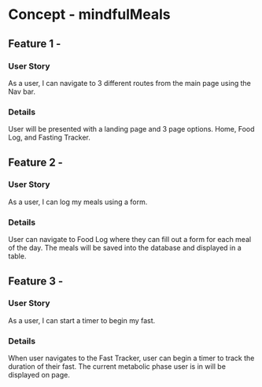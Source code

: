 # Concept - mindfulMeals

## Feature 1 - 

### User Story
  As a user, I can navigate to 3 different routes from the main page using the Nav bar.

### Details
  User will be presented with a landing page and 3 page options. Home, Food Log, and Fasting Tracker.
  
## Feature 2 - 

### User Story
  As a user, I can log my meals using a form.

### Details
  User can navigate to Food Log where they can fill out a form for each meal of the day. The meals will be saved into the database and displayed in a table.

## Feature 3 - 

### User Story
  As a user, I can start a timer to begin my fast.

### Details
  When user navigates to the Fast Tracker, user can begin a timer to track the duration of their fast. The current metabolic phase user is in will be displayed on page. 




  
